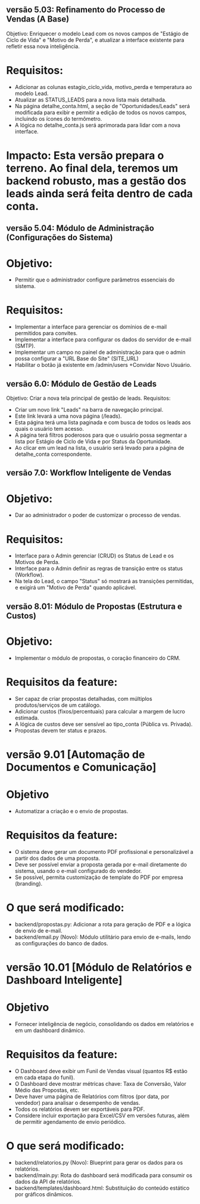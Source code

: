 ## versão 5.03: Refinamento do Processo de Vendas (A Base)
Objetivo: Enriquecer o modelo Lead com os novos campos de "Estágio de Ciclo de Vida" e "Motivo de Perda", e atualizar a interface existente para refletir essa nova inteligência.

# Requisitos:
- Adicionar as colunas estagio_ciclo_vida, motivo_perda e temperatura ao modelo Lead.
- Atualizar as STATUS_LEADS para a nova lista mais detalhada.
- Na página detalhe_conta.html, a seção de "Oportunidades/Leads" será modificada para exibir e permitir a edição de todos os novos campos, incluindo os ícones do termômetro.
- A lógica no detalhe_conta.js será aprimorada para lidar com a nova interface.

# Impacto: Esta versão prepara o terreno. Ao final dela, teremos um backend robusto, mas a gestão dos leads ainda será feita dentro de cada conta.

## versão 5.04: Módulo de Administração (Configurações do Sistema)
# Objetivo:
- Permitir que o administrador configure parâmetros essenciais do sistema.

# Requisitos:
- Implementar a interface para gerenciar os domínios de e-mail permitidos para convites.
- Implementar a interface para configurar os dados do servidor de e-mail (SMTP).
- Implementar um campo no painel de administração para que o admin possa configurar a "URL Base do Site" (SITE_URL)
- Habilitar o botão já existente em /admin/users +Convidar Novo Usuário.

## versão 6.0: Módulo de Gestão de Leads
Objetivo: Criar a nova tela principal de gestão de leads.
Requisitos:
- Criar um novo link "Leads" na barra de navegação principal.
- Este link levará a uma nova página (/leads).
- Esta página terá uma lista paginada e com busca de todos os leads aos quais o usuário tem acesso.
- A página terá filtros poderosos para que o usuário possa segmentar a lista por Estágio de Ciclo de Vida e por Status da Oportunidade.
- Ao clicar em um lead na lista, o usuário será levado para a página de detalhe_conta correspondente.

## versão 7.0: Workflow Inteligente de Vendas
# Objetivo:
- Dar ao administrador o poder de customizar o processo de vendas.

# Requisitos:
- Interface para o Admin gerenciar (CRUD) os Status de Lead e os Motivos de Perda.
- Interface para o Admin definir as regras de transição entre os status (Workflow).
- Na tela do Lead, o campo "Status" só mostrará as transições permitidas, e exigirá um "Motivo de Perda" quando aplicável.

## versão 8.01: Módulo de Propostas (Estrutura e Custos)
# Objetivo:
- Implementar o módulo de propostas, o coração financeiro do CRM.

# Requisitos da feature:
- Ser capaz de criar propostas detalhadas, com múltiplos produtos/serviços de um catálogo.
- Adicionar custos (fixos/percentuais) para calcular a margem de lucro estimada.
- A lógica de custos deve ser sensível ao tipo_conta (Pública vs. Privada).
- Propostas devem ter status e prazos.

# versão 9.01 [Automação de Documentos e Comunicação]
# Objetivo
- Automatizar a criação e o envio de propostas.

# Requisitos da feature:
- O sistema deve gerar um documento PDF profissional e personalizável a partir dos dados de uma proposta.
- Deve ser possível enviar a proposta gerada por e-mail diretamente do sistema, usando o e-mail configurado do vendedor.
- Se possível, permita customização de template do PDF por empresa (branding).

# O que será modificado:
- backend/propostas.py: Adicionar a rota para geração de PDF e a lógica de envio de e-mail.
- backend/email.py (Novo): Módulo utilitário para envio de e-mails, lendo as configurações do banco de dados.

# versão 10.01 [Módulo de Relatórios e Dashboard Inteligente]
# Objetivo
- Fornecer inteligência de negócio, consolidando os dados em relatórios e em um dashboard dinâmico.

# Requisitos da feature:
- O Dashboard deve exibir um Funil de Vendas visual (quantos R$ estão em cada etapa do funil).
- O Dashboard deve mostrar métricas chave: Taxa de Conversão, Valor Médio das Propostas, etc.
- Deve haver uma página de Relatórios com filtros (por data, por vendedor) para analisar o desempenho de vendas.
- Todos os relatórios devem ser exportáveis para PDF.
 - Considere incluir exportação para Excel/CSV em versões futuras, além de permitir agendamento de envio periódico.

# O que será modificado:
- backend/relatorios.py (Novo): Blueprint para gerar os dados para os relatórios.
- backend/main.py: Rota do dashboard será modificada para consumir os dados da API de relatórios.
- backend/templates/dashboard.html: Substituição do conteúdo estático por gráficos dinâmicos.